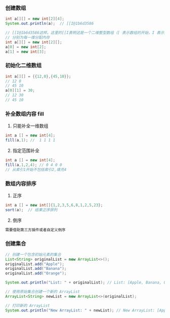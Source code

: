 ### 创建数组

```java
int a[][] = new int[2][4];
System.out.println(a);  // [[I@1b6d3586

// [[I@1b6d3586这样。这里的[[I表明这是一个二维整型数组（[ 表示数组的开始，I 表示整型，两个[ 表示这是一个二维数组）。@符号后面的部分（这里是1b6d3586）是该对象在JVM中的哈希码的无符号十六进制表示，用于唯一标识该对象（在这个上下文中，就是该二维数组）。
// 分别为每一维分配内存
int a[][] = new int[2][];
a[0] = new int[2];
a[1] = new int[3];
```



### 初始化二维数组

```java
int a[][] = {{12,0},{45,10}};
// 12 0
// 45 10
a[0][1] = 30;
// 12 30
// 45 10
```



### 补全数组内容 fill

1. 只能补全一维数组

```java
int a [] = new int[4];
fill(a,1); //  1 1 1 1 
```

2. 指定范围补全

```java
int a [] = new int[4];
fill(a,1,2,4); // 0 4 0 0 
// 从索引1开始不包括索引2,填充4
```



### 数组内容排序

1. 正序

```java
int a [] = new int[]{1,2,3,5,6,8,1,2,5,23};
sort(a);  // 结果正序排列
```

2. 倒序

```java
需要借助第三方插件或者自定义倒序
```

### 创建集合

```java
// 创建一个包含初始元素的集合
List<String> originalList = new ArrayList<>();
originalList.add("Apple");
originalList.add("Banana");
originalList.add("Orange");

System.out.println("List: " + originalList); // List: [Apple, Banana, Orange]

// 使用原始集合创建一个新的 ArrayList
ArrayList<String> newList = new ArrayList<>(originalList);  

// 打印新的 ArrayList
System.out.println("New ArrayList: " + newList); // New ArrayList: [Apple, Banana, Orange]
```




